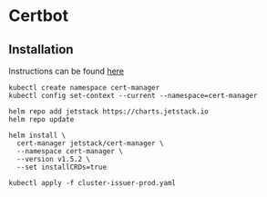 # Certbot

## Installation
Instructions can be found [here](https://cert-manager.io/docs/installation/kubernetes/#installing-with-helm)

```
kubectl create namespace cert-manager
kubectl config set-context --current --namespace=cert-manager

helm repo add jetstack https://charts.jetstack.io
helm repo update

helm install \
  cert-manager jetstack/cert-manager \
  --namespace cert-manager \
  --version v1.5.2 \
  --set installCRDs=true

kubectl apply -f cluster-issuer-prod.yaml
```

